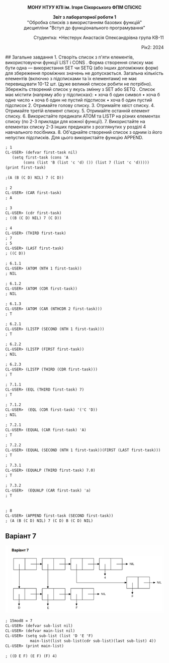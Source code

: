 <p align="center"><b>МОНУ НТУУ КПІ ім. Ігоря Сікорського ФПМ СПіСКС</b></p>
<p align="center">
<b>Звіт з лабораторної роботи 1</b><br/>
"Обробка списків з використанням базових функцій"<br/>
дисципліни "Вступ до функціонального програмування"
</p>
<p align="right">Студентка: *Нестерук Анастасія Олександрівна група КВ-11<p>
<p align="right">Рік2: 2024<p>
## Загальне завдання
1.	Створіть список з п'яти елементів, використовуючи функції LIST і CONS . Форма створення списку має бути одна — використання SET чи SETQ (або інших допоміжних форм) для збереження проміжних значень не допускається. Загальна кількість елементів (включно з підсписками та їх елементами) не має перевищувати 10-12 шт. (дуже великий список робити не потрібно). Збережіть створений список у якусь змінну з SET або SETQ . Список має містити (напряму або у підсписках):
•	хоча б один символ
•	хоча б одне число
•	хоча б один не пустий підсписок
•	хоча б один пустий підсписок
2.	Отримайте голову списку.
3.	Отримайте хвіст списку.
4.	Отримайте третій елемент списку.
5.	Отримайте останній елемент списку.
6.	Використайте предикати ATOM та LISTP на різних елементах списку (по 2-3 приклади для кожної функції).
7.	Використайте на елементах списку 2-3 інших предикати з розглянутих у розділі 4 навчального посібника.
8.	Об'єднайте створений список з одним із його непустих підсписків. Для цього використайте функцію APPEND.

```
; 1
CL-USER> (defvar first-task nil)
   (setq first-task (cons 'A
		(cons (list 'B (list 'c 'd) ()) (list 7 (list 'c 'd)))))
(print first-task)

;(A (B (C D) NIL) 7 (C D))

; 2
CL-USER> (CAR first-task)
; A

; 3
CL-USER> (cdr first-task)
; ((B (C D) NIL) 7 (C D))

; 4
CL-USER> (THIRD first-task)
; 7
; 5
CL-USER> (LAST first-task)
; ((C D))

; 6.1.1
CL-USER> (ATOM (NTH 1 first-task))
; NIL

; 6.1.2
CL-USER> (ATOM (CDR first-task))
; NIL

; 6.1.3
CL-USER> (ATOM (CAR (NTHCDR 2 first-task)))
; T

; 6.2.1
CL-USER> (LISTP (SECOND (NTH 1 first-task)))
; T

; 6.2.2
CL-USER> (LISTP (FIRST first-task))
; NIL

; 6.2.3
CL-USER> (LISTP (THIRD (CDR first-task)))
; T

; 7.1.1
CL-USER> (EQL (THIRD first-task) 7)
; T

; 7.1.2
CL-USER>  (EQL (CDR first-task) '('C 'D))
; NIL

; 7.2.1
CL-USER> (EQUAL (CAR first-task) 'A)
; T

; 7.2.2
CL-USER> (EQUAL (SECOND (NTH 1 first-task))(FIRST (LAST first-task)))
; T

; 7.3.1
CL-USER> (EQUALP (THIRD first-task) 7.0)
; T

; 7.3.2
CL-USER>  (EQUALP (CAR first-task) 'a)
; T


; 8
CL-USER> (APPEND first-task (SECOND first-task))
; (A (B (C D) NIL) 7 (C D) B (C D) NIL)

```
## Варіант 7
<p align="center">
<img src="lab-1-variant-7.png">
</p>

```
; 15mod8 = 7
CL-USER> (defvar sub-list nil)
CL-USER> (defvar main-list nil)
CL-USER> (setq sub-list (list 'D 'E 'F) 
		   main-list(list sub-list(cdr sub-list)(last sub-list) 4))
CL-USER> (print main-list)

; ((D E F) (E F) (F) 4) 

```
 
